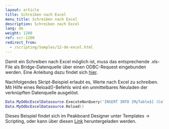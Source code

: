 ```yaml
---
layout: article
title: Schreiben nach Excel
menu_title: Schreiben nach Excel
description: Schreiben nach Excel
lang: de
weight: 1200
ref: scr-1200
redirect_from:
  - /scripting/Samples/12-de-excel.html
---
```


Damit ein Schreiben nach Excel möglich ist, muss das entsprechende .xls-File als Bridge-Datenquelle über einen ODBC-Request eingebunden werden. Eine Anleitung dazu findet sich [hier](/data_sources/31-de-ODBC-Excel.html).

Nachfolgendes Skript-Beispiel erlaubt es, Werte nach Excel zu schreiben. Mit Hilfe eines Reload()-Befehls wird ein unmittelbares Neuladen der verknüpften Datenquelle ausgelöst.

```lua
Data.MyOdbcExcelDatasource.ExecuteNonQuery('INSERT INTO [MyTable$] (Col1, [Col 2], [Col 3]) VALUES (15, 25, 35)')
Data.MyOdbcExcelDatasource.Reload()
```
Dieses Beispiel findet sich im Peakboard Designer unter Templates -> Scripting, oder kann über diesen [Link](https://github.com/Peakboard/CoolStuff/raw/master/Scripts/WritetoExcel/WritetoExcel.pbmx) heruntergeladen werden.